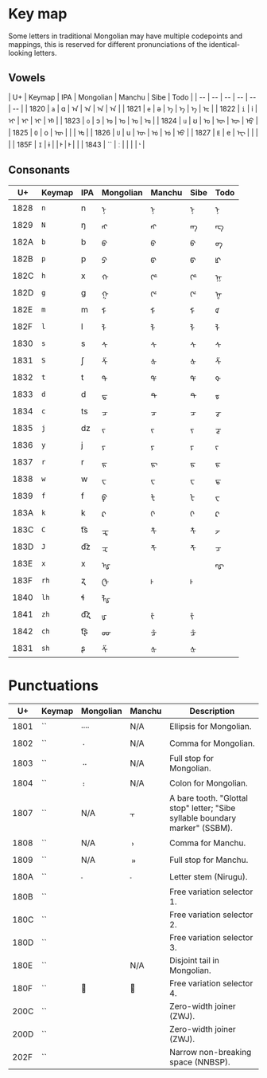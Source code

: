 # Key map
Some letters in traditional Mongolian may have multiple codepoints and mappings, this is reserved for different pronunciations of the identical-looking letters.

## Vowels
| U+ | Keymap | IPA | Mongolian | Manchu | Sibe | Todo |
| -- | -- | -- | -- | -- | -- |
| 1820 | `a` | ɑ | ᠠ | ᠠ | ᠠ | ᠠ |
| 1821 | `e` | ə | ᠡ | ᡝ | ᡝ | ᡄ |
| 1822 | `i` | i | ᠢ | ᡳ | ᡞ | ᡅ |
| 1823 | `o` | ɔ | ᠣ | ᠣ | ᠣ | ᡆ |
| 1824 | `u` | ʊ | ᠤ | ᡡ | ᡡ | ᡇ |
| 1825 | `O` | o | ᠥ |  |  | ᡈ |
| 1826 | `U` | u | ᠦ | ᡠ | ᡠ | ᡉ |
| 1827 | `E` | e | ᠧ |  |  |  |
| 185F | `I` | ɨ |  | ᡟ | ᡟ |  |
| 1843 | `` | ː |  |  |  | ᡃ |

## Consonants
| U+ | Keymap | IPA | Mongolian | Manchu | Sibe | Todo |
| -- | -- | -- | -- | -- | -- | -- |
| 1828 | `n` | n | ᠨ | ᠨ | ᠨ | ᠨ |
| 1829 | `N` | ŋ | ᠩ | ᠩ | ᡢ | ᡊ |
| 182A | `b` | b | ᠪ | ᠪ | ᠪ | ᡋ |
| 182B | `p` | p | ᠫ | ᡦ | ᡦ | ᡌ |
| 182C | `h` | x | ᠬ | ᡥ | ᡥ | ᡍ |
| 182D | `g` | g | ᠭ | ᡤ | ᡤ | ᡎ |
| 182E | `m` | m | ᠮ | ᠮ | ᠮ | ᡏ |
| 182F | `l` | l | ᠯ | ᠯ | ᠯ | ᠯ |
| 1830 | `s` | s | ᠰ | ᠰ | ᠰ | ᠰ |
| 1831 | `S` | ʃ | ᠱ | ᡧ | ᡧ | ᠱ |
| 1832 | `t` | t | ᠲ | ᡩ | ᡩ | ᡐ |
| 1833 | `d` | d | ᠳ | ᡨ | ᡨ | ᡑ |
| 1834 | `c` | ts | ᠴ | ᠴ | ᠴ | ᡒ |
| 1835 | `j` | dz | ᠵ | ᠵ | ᡪ | ᡓ |
| 1836 | `y` | j | ᠶ | ᠶ | ᠶ | ᡕ |
| 1837 | `r` | r | ᠷ | ᡵ | ᠷ | ᠷ |
| 1838 | `w` | w | ᠸ | ᠸ | ᠸ | ᡖ |
| 1839 | `f` | f | ᠹ | ᡶ | ᡫ | ᠸ |
| 183A | `k` | k | ᠺ | ᡴ | ᡣ | ᠺ |
| 183C | `C` | t͡s | ᠼ | ᡮ | ᡮ | ᡔ |
| 183D | `J` | d͡z | ᠽ | ᡯ | ᡯ | ᠴ |
| 183E | `x` | x | ᠾ |  |  | ᡙ |
| 183F | `rh` | ʐ | ᠿ | ᡰ | ᡰ |  |
| 1840 | `lh` | ɬ | ᡀ |  |  |  |
| 1841 | `zh` | d͡ʐ | ᡁ | ᡷ | ᡲ |  |
| 1842 | `ch` | t͡ʂ | ᡂ | ᡱ | ᡱ |  |
| 1831 | `sh` | ʂ | ᠱ | ᡧ | ᡧ |  |

# Punctuations
| U+ | Keymap | Mongolian | Manchu | Description |
| -- | -- | -- | -- | -- |
| 1801 | `` | ᠁ | N/A | Ellipsis for Mongolian. |
| 1802 | `` | ᠂ | N/A | Comma for Mongolian. |
| 1803 | `` | ᠃ | N/A | Full stop for Mongolian. |
| 1804 | `` | ᠄ | N/A | Colon for Mongolian. |
| 1807 | `` | N/A | ᠇ | A bare tooth. "Glottal stop" letter; "Sibe syllable boundary marker" (SSBM). |
| 1808 | `` | N/A | ᠈ | Comma for Manchu. |
| 1809 | `` | N/A | ᠉ | Full stop for Manchu. |
| 180A | `` | ᠊ | ᠊ | Letter stem (Nirugu). |
| 180B | `` | ᠋ | ᠋ | Free variation selector 1. |
| 180C | `` | ᠌ | ᠌ | Free variation selector 2. |
| 180D | `` | ᠍ | ᠍ | Free variation selector 3. |
| 180E | `` | ᠎ | N/A | Disjoint tail in Mongolian. |
| 180F | `` | ᠏ | ᠏ | Free variation selector 4. |
| 200C | `` | ‌ | ‌ | Zero-width joiner (ZWJ). |
| 200D | `` | ‍ | ‍ | Zero-width joiner (ZWJ). |
| 202F | `` |   |   | Narrow non-breaking space (NNBSP). |